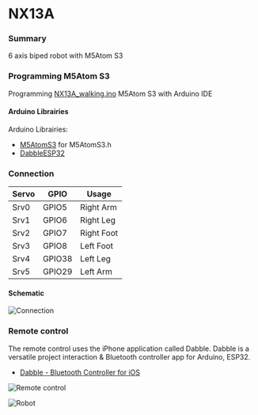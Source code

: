 # NX13A
### Summary
6 axis biped robot with M5Atom S3

### Programming M5Atom S3
Programming [NX13A_walking.ino](M5AtomS3/NX13A_walking/NX13A_walking.ino) M5Atom S3 with Arduino IDE 

#### Arduino Librairies
Arduino Librairies:
* [M5AtomS3](https://github.com/m5stack/M5AtomS3) for M5AtomS3.h
* [DabbleESP32](https://github.com/STEMpedia/DabbleESP32)



### Connection

| Servo  | GPIO  | Usage |
| ---- | ------| --------- |
| Srv0 | GPIO5 | Right Arm |
| Srv1 | GPIO6 | Right Leg |
| Srv2 | GPIO7 | Right Foot |
| Srv3 | GPIO8 | Left Foot |
| Srv4 | GPIO38 | Left Leg |
| Srv5 | GPIO29 | Left Arm |

#### Schematic

![Connection](Connection.jpg)



### Remote control
The remote control uses the iPhone application called Dabble. Dabble is a versatile project interaction & Bluetooth controller app for Arduino, ESP32.

* [Dabble - Bluetooth Controller for iOS](https://apps.apple.com/us/app/dabble-bluetooth-controller/id1472734455) 

![Remote control](Dabble_control.jpg)


![Robot](NX13A_01.jpg)
